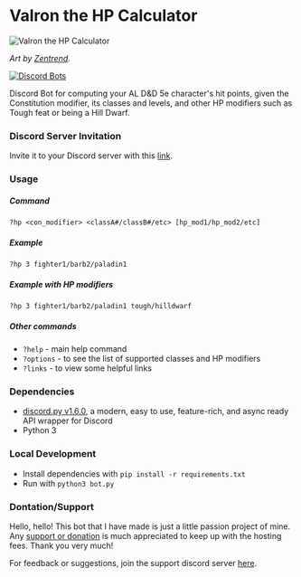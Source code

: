 # Valron the HP Calculator

![Valron the HP Calculator](https://i.imgur.com/0bByXQ4.png?s=200)

_Art by [Zentrend](https://www.instagram.com/neil_is_zen/)._

[![Discord Bots](https://top.gg/api/widget/666625461811413008.svg)](https://top.gg/bot/666625461811413008)

Discord Bot for computing your AL D&amp;D 5e character's hit points, given the Constitution modifier, its classes and levels, and other HP modifiers such as Tough feat or being a Hill Dwarf.

### Discord Server Invitation

Invite it to your Discord server with this [link](https://discordapp.com/api/oauth2/authorize?client_id=666625461811413008&permissions=11264&scope=bot).

### Usage

##### Command

`?hp <con_modifier> <classA#/classB#/etc> [hp_mod1/hp_mod2/etc]`

##### Example

`?hp 3 fighter1/barb2/paladin1`

##### Example with HP modifiers

`?hp 3 fighter1/barb2/paladin1 tough/hilldwarf`

##### Other commands

- `?help` - main help command
- `?options` - to see the list of supported classes and HP modifiers
- `?links` - to view some helpful links

### Dependencies

- [discord.py v1.6.0](https://discordpy.readthedocs.io/en/v1.6.0/), a modern, easy to use, feature-rich, and async ready API wrapper for Discord
- Python 3

### Local Development

- Install dependencies with `pip install -r requirements.txt`
- Run with `python3 bot.py`

### Dontation/Support

Hello, hello! This bot that I have made is just a little passion project of mine. Any [support or donation](https://paypal.me/addicteduser) is much appreciated to keep up with the hosting fees. Thank you very much!

For feedback or suggestions, join the support discord server [here](https://discord.gg/waCBQuD).

<!--
CHEAT SHEET
- See if app is running: ps ax | grep bot.py
- End the app with: pkill -f bot.py
- Run app while saving logs: python3 -u bot.py > output.log &
-->
